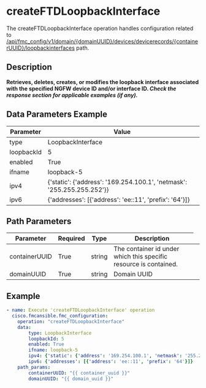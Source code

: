 # createFTDLoopbackInterface

The createFTDLoopbackInterface operation handles configuration related to [/api/fmc_config/v1/domain/{domainUUID}/devices/devicerecords/{containerUUID}/loopbackinterfaces](/paths//api/fmc_config/v1/domain/{domain_uuid}/devices/devicerecords/{container_uuid}/loopbackinterfaces.md) path.&nbsp;
## Description
**Retrieves, deletes, creates, or modifies the loopback interface associated with the specified NGFW device ID and/or interface ID. _Check the response section for applicable examples (if any)._**

## Data Parameters Example
| Parameter | Value |
| --------- | -------- |
| type | LoopbackInterface |
| loopbackId | 5 |
| enabled | True |
| ifname | loopback-5 |
| ipv4 | {'static': {'address': '169.254.100.1', 'netmask': '255.255.255.252'}} |
| ipv6 | {'addresses': [{'address': 'ee::11', 'prefix': '64'}]} |

## Path Parameters
| Parameter | Required | Type | Description |
| --------- | -------- | ---- | ----------- |
| containerUUID | True | string <td colspan=3> The container id under which this specific resource is contained. |
| domainUUID | True | string <td colspan=3> Domain UUID |

## Example
```yaml
- name: Execute 'createFTDLoopbackInterface' operation
  cisco.fmcansible.fmc_configuration:
    operation: "createFTDLoopbackInterface"
    data:
        type: LoopbackInterface
        loopbackId: 5
        enabled: True
        ifname: loopback-5
        ipv4: {'static': {'address': '169.254.100.1', 'netmask': '255.255.255.252'}}
        ipv6: {'addresses': [{'address': 'ee::11', 'prefix': '64'}]}
    path_params:
        containerUUID: "{{ container_uuid }}"
        domainUUID: "{{ domain_uuid }}"

```